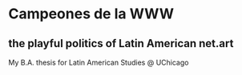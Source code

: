 # Campeones de la WWW
## the playful politics of Latin American net.art

My B.A. thesis for Latin American Studies @ UChicago
